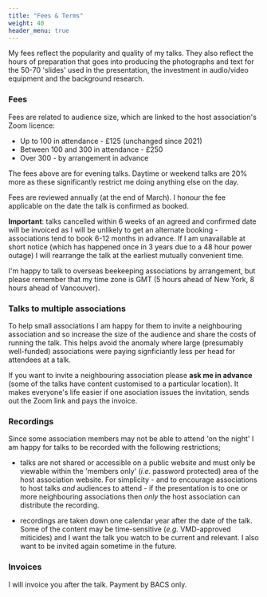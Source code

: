 ```yaml
---
title: "Fees & Terms"
weight: 40
header_menu: true
---
```

My fees reflect the popularity and quality of my talks. They also reflect the hours of preparation that goes into producing the photographs and text for the 50-70 'slides' used in the presentation, the investment in audio/video equipment and the background research.

### <a name='fees'></a>Fees

Fees are related to audience size, which are linked to the host association's Zoom licence:

* Up to 100 in attendance - £125 (unchanged since 2021)
* Between 100 and 300 in attendance - £250
* Over 300 - by arrangement in advance

The fees above are for evening talks. Daytime or weekend talks are 20% more as these significantly restrict me doing anything else on the day.

Fees are reviewed annually (at the end of March). I honour the fee applicable on the date the talk is confirmed as booked. 

**Important**: talks cancelled within 6 weeks of an agreed and confirmed date will be invoiced as I will be unlikely to get an alternate booking - associations tend to book 6-12 months in advance. If I am unavailable at short notice (which has happened once in 3 years due to a 48 hour power outage) I will rearrange the talk at the earliest mutually convenient time.

I'm happy to talk to overseas beekeeping associations by arrangement, but please remember that my time zone is GMT (5 hours ahead of New York, 8 hours ahead of Vancouver).

### Talks to multiple associations

To help small associations I am happy for them to invite a neighbouring association and so increase the size of the audience and share the costs of running the talk. This helps avoid the anomaly where large (presumably well-funded) associations were paying signficiantly less per head for attendees at a talk.

If you want to invite a neighbouring association please **ask me in advance** (some of the talks have content customised to a particular location). It makes everyone's life easier if one asociation issues the invitation, sends out the Zoom link and pays the invoice.

### <a name='recordings'></a>Recordings 

Since some association members may not be able to attend 'on the night' I am happy for talks to be recorded with the following restrictions; 

* talks are not shared or accessible on a public website and must only be viewable within the 'members only' (*i.e.* password protected) area of the host association website. For simplicity - and to encourage associations to host talks *and* audiences to attend - if the presentation is to one or more neighbouring associations then *only* the host association can distribute the recording.

* recordings are taken down one calendar year after the date of the talk. Some of the content may be time-sensitive (*e.g.* VMD-approved miticides) and I want the talk you watch to be current and relevant. I also want to be invited again sometime in the future.

### Invoices

I will invoice you after the talk. Payment by BACS only. 